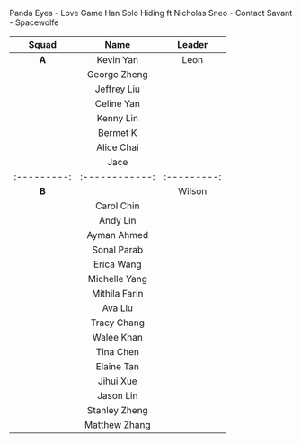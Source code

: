 Panda Eyes - Love Game
Han Solo Hiding ft Nicholas
Sneo - Contact
Savant - Spacewolfe



| **Squad** | **Name**     | **Leader**|
|:---------:|:------------:|:---------:|
| **A**     |  Kevin Yan   |   Leon    |
|           |  George Zheng|           |
|           | Jeffrey Liu  |           |
|           |Celine Yan    |           |
|           | Kenny Lin    |           |
|           | Bermet K     |           |
|           |  Alice Chai  |           |
|           |  Jace        |           |
|:---------:|:------------:|:---------:|
|    **B**  |              |    Wilson |
|           |  Carol Chin  |           |
|           |  Andy Lin    |           |
|           |  Ayman Ahmed |           |
|           |  Sonal Parab |           |
|           |  Erica Wang  |           |
|           | Michelle Yang|           |
|           | Mithila Farin|           |
|           |  Ava Liu     |           |
|           |  Tracy Chang |           |
|           |  Walee Khan  |           |
|           |  Tina Chen   |           |
|           |  Elaine Tan  |           |
|           |Jihui Xue     |           |
|           |Jason Lin     |           |
|           |Stanley Zheng |           |
|           |Matthew Zhang |           |
